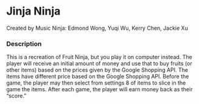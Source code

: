 # Jinja Ninja

Created by Music Ninja: Edmond Wong, Yuqi Wu, Kerry Chen, Jackie Xu


### Description

This is a recreation of Fruit Ninja, but you play it on computer instead. The player will receive an initial amount of money and use that to buy fruits (or other items) based on the prices given by the Google Shopping API. The items have different price based on the Google Shopping API.  Before the game, the player may then select from settings 8 of  items to slice in the game the items. After each game, the player will earn money back as their “score.”